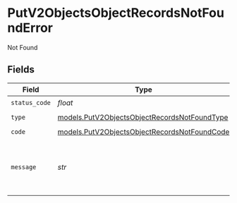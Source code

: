 # PutV2ObjectsObjectRecordsNotFoundError

Not Found


## Fields

| Field                                                                                              | Type                                                                                               | Required                                                                                           | Description                                                                                        | Example                                                                                            |
| -------------------------------------------------------------------------------------------------- | -------------------------------------------------------------------------------------------------- | -------------------------------------------------------------------------------------------------- | -------------------------------------------------------------------------------------------------- | -------------------------------------------------------------------------------------------------- |
| `status_code`                                                                                      | *float*                                                                                            | :heavy_check_mark:                                                                                 | N/A                                                                                                |                                                                                                    |
| `type`                                                                                             | [models.PutV2ObjectsObjectRecordsNotFoundType](../models/putv2objectsobjectrecordsnotfoundtype.md) | :heavy_check_mark:                                                                                 | N/A                                                                                                |                                                                                                    |
| `code`                                                                                             | [models.PutV2ObjectsObjectRecordsNotFoundCode](../models/putv2objectsobjectrecordsnotfoundcode.md) | :heavy_check_mark:                                                                                 | N/A                                                                                                |                                                                                                    |
| `message`                                                                                          | *str*                                                                                              | :heavy_check_mark:                                                                                 | N/A                                                                                                | Object with slug/ID "people" not found.                                                            |